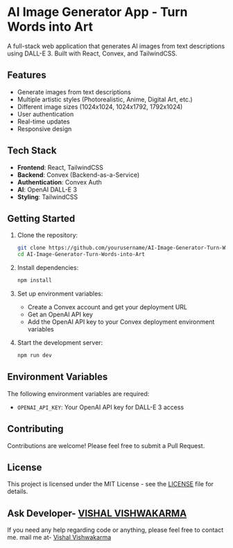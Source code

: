 # AI Image Generator App - Turn Words into Art

A full-stack web application that generates AI images from text descriptions using DALL-E 3. Built with React, Convex, and TailwindCSS.

## Features

- Generate images from text descriptions
- Multiple artistic styles (Photorealistic, Anime, Digital Art, etc.)
- Different image sizes (1024x1024, 1024x1792, 1792x1024)
- User authentication
- Real-time updates
- Responsive design

## Tech Stack

- **Frontend**: React, TailwindCSS
- **Backend**: Convex (Backend-as-a-Service)
- **Authentication**: Convex Auth
- **AI**: OpenAI DALL-E 3
- **Styling**: TailwindCSS

## Getting Started

1. Clone the repository:
   ```bash
   git clone https://github.com/yourusername/AI-Image-Generator-Turn-Words-into-Art.git
   cd AI-Image-Generator-Turn-Words-into-Art
   ```

2. Install dependencies:
   ```bash
   npm install
   ```

3. Set up environment variables:
   - Create a Convex account and get your deployment URL
   - Get an OpenAI API key
   - Add the OpenAI API key to your Convex deployment environment variables

4. Start the development server:
   ```bash
   npm run dev
   ```

## Environment Variables

The following environment variables are required:

- `OPENAI_API_KEY`: Your OpenAI API key for DALL-E 3 access

## Contributing

Contributions are welcome! Please feel free to submit a Pull Request.

## License

This project is licensed under the MIT License - see the [LICENSE](LICENSE) file for details.

## Ask Developer- [VISHAL VISHWAKARMA](https://www.linkedin.com/in/vishalvishwkarma/)

If you need any help regarding code or anything, please feel free to contact me. 
mail me at-   [Vishal Vishwakarma](mailto:vishalkir02@gmail.com)

